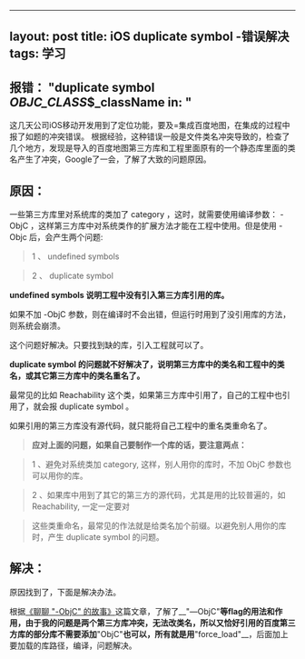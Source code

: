 
---
layout: post
title: iOS duplicate symbol -错误解决
tags: 学习
---

## 报错： "duplicate symbol _OBJC_CLASS_$_className in: "

这几天公司iOS移动开发用到了定位功能，要及=集成百度地图，在集成的过程中报了如题的冲突错误。
根据经验，这种错误一般是文件类名冲突导致的，检查了几个地方，发现是导入的百度地图第三方库和工程里面原有的一个静态库里面的类名产生了冲突，Google了一会，了解了大致的问题原因。

## 原因：

一些第三方库里对系统库的类加了 category ，这时，就需要使用编译参数： -ObjC ，这样第三方库中对系统类作的扩展方法才能在工程中使用。但是使用 -Objc 后，会产生两个问题:

>1 、 undefined symbols 

>2 、 duplicate symbol

__undefined symbols 说明工程中没有引入第三方库引用的库。__

如果不加 -ObjC 参数，则在编译时不会出错，但运行时用到了没引用库的方法，则系统会崩溃。

这个问题好解决。只要找到缺的库，引入工程就可以了。

__duplicate symbol 的问题就不好解决了，说明第三方库中的类名和工程中的类名，或其它第三方库中的类名重名了。__

最常见的比如 Reachability 这个类，如果第三方库中引用了，自己的工程中也引用了，就会报 duplicate symbol 。

如果引用的第三方库没有源代码，就只能将自己工程中的重名类重命名了。



>__应对上面的问题，如果自己要制作一个库的话，要注意两点：__

>1 、避免对系统类加 category, 这样，别人用你的库时，不加 ObjC 参数也可以用你的库。

>2 、如果库中用到了其它的第三方的源代码，尤其是用的比较普遍的，如 Reachability, 一定一定要对

>这些类重命名，最常见的作法就是给类名加个前缀。以避免别人用你的库时，产生 duplicate symbol 的问题。

## 解决：
原因找到了，下面是解决办法。

根据[《聊聊 "-ObjC" 的故事》](http://blog.csdn.net/crash163/article/details/52088096)这篇文章，了解了__"—ObjC"__等flag的用法和作用，由于我的问题是两个第三方库冲突，无法改类名，所以又恰好引用的百度第三方库的部分库不需要添加__"ObjC"__也可以，所有就是用__"force_load"__，后面加上要加载的库路径，编译，问题解决。
